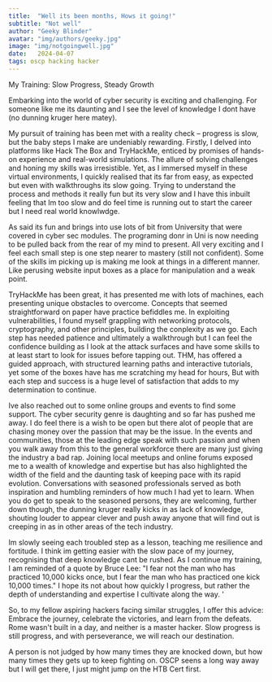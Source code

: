 ```yaml
---
title:  "Well its been months, Hows it going!"
subtitle: "Not well"
author: "Geeky Blinder"
avatar: "img/authors/geeky.jpg"
image: "img/notgoingwell.jpg"
date:   2024-04-07
tags: oscp hacking hacker
---
```


My Training: Slow Progress, Steady Growth

Embarking into the world of cyber security is exciting and challenging. For someone like me its daunting and I see the level of knowledge I dont have (no dunning kruger here matey).

My pursuit of training has been met with a reality check – progress is slow, but the baby steps I make are undeniably rewarding.
Firstly, I delved into platforms like Hack The Box and TryHackMe, enticed by promises of hands-on experience and real-world simulations. The allure of solving challenges and honing my skills was irresistible. Yet, as I immersed myself in these virtual environments, I quickly realised that its far from easy, as expected but even with walkthroughs its slow going.
Trying to understand the process and methods it really fun but its very slow and I have this inbuilt feeling that Im too slow and do feel time is running out to start the career but I need real world knowlwdge.

As said its fun and brings into use lots of bit from University that were covered in cyber sec modules. The programing donr in Uni is now needing to be pulled back from the rear of my mind to present. All very exciting and I feel each small step is one step nearer to mastery (still not confident). Some of the skills im picking up is making me look at things in a different manner. Like perusing website input boxes as a place for manipulation and a weak point.

TryHackMe has been great, it has presented me with lots of machines, each presenting unique obstacles to overcome. Concepts that seemed straightforward on paper have practice befiddles me. In exploiting vulnerabilities, I found myself grappling with networking protocols, cryptography, and other principles, building the conplexity as we go. Each step has needed patience and ultimately a walkthrough but I can feel the confidence building as I look at the attack surfaces and have some skills to at least start to look for issues before tapping out. 
THM, has offered a guided approach, with structured learning paths and interactive tutorials, yet some of the boxes have has me scratching my head for hours, But with each step and success is a huge level of satisfaction that adds to my determination to continue. 

Ive also reached out to some online groups and events to find some support. The cyber security genre is daughting and so far has pushed me away. I do feel there is a wish to be open but there alot of people that are chasing money over the passion that may be the issue.
In the events and communities, those at the leading edge speak with such passion and when you walk away from this to the general workforce there are many just giving the industry a bad rap. 
Joining local meetups and online forums exposed me to a wealth of knowledge and expertise but has also highlighted the width of the field and the daunting task of keeping pace with its rapid evolution. Conversations with seasoned professionals served as both inspiration and humbling reminders of how much I had yet to learn. When you do get to speak to the seasoned persons, they are welcoming, further down though, the dunning kruger really kicks in as lack of knowledge, shouting louder to appear clever and push away anyone that will find out is creeping in as in other areas of the tech industry.

Im slowly seeing each troubled step as a lesson, teaching me resilience and fortitude. I think im getting easier with the slow pace of my journey, recognising that deep knowledge cant be rushed. As I continue my training, I am reminded of a quote by Bruce Lee: "I fear not the man who has practiced 10,000 kicks once, but I fear the man who has practiced one kick 10,000 times." I hope its not about how quickly I progress, but rather the depth of understanding and expertise I cultivate along the way. '

So, to my fellow aspiring hackers facing similar struggles, I offer this advice: Embrace the journey, celebrate the victories, and learn from the defeats. Rome wasn't built in a day, and neither is a master hacker. Slow progress is still progress, and with perseverance, we will reach our destination.

A person is not judged by how many times they are knocked down, but how many times they gets up to keep fighting on. OSCP seens a long way away but I will get there, I just might jump on the HTB Cert first.

